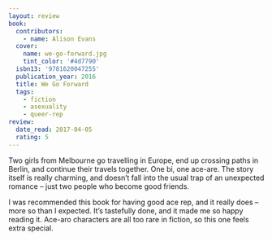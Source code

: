 ```yaml
---
layout: review
book:
  contributors:
    - name: Alison Evans
  cover:
    name: we-go-forward.jpg
    tint_color: '#4d7790'
  isbn13: '9781620047255'
  publication_year: 2016
  title: We Go Forward
  tags:
    - fiction
    - asexuality
    - queer-rep
review:
  date_read: 2017-04-05
  rating: 5
---
```


Two girls from Melbourne go travelling in Europe, end up crossing paths in Berlin, and continue their travels together. One bi, one ace-are. The story itself is really charming, and doesn’t fall into the usual trap of an unexpected romance – just two people who become good friends.

I was recommended this book for having good ace rep, and it really does – more so than I expected. It’s tastefully done, and it made me so happy reading it. Ace-aro characters are all too rare in fiction, so this one feels extra special.
